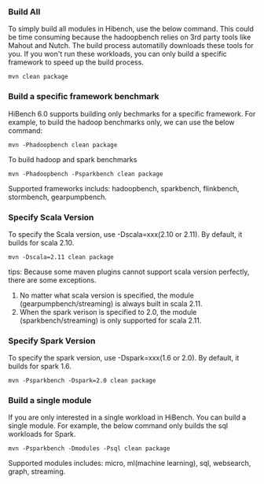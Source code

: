 
### Build All ###
To simply build all modules in Hibench, use the below command. This could be time consuming because the hadoopbench relies on 3rd party tools like Mahout and Nutch. The build process automatilly downloads these tools for you. If you won't run these workloads, you can only build a specific framework to speed up the build process.

    mvn clean package
 

### Build a specific framework benchmark ###
HiBench 6.0 supports building only bechmarks for a specific framework. For example, to build the hadoop benchmarks only, we can use the below command:

    mvn -Phadoopbench clean package

To build hadoop and spark benchmarks

    mvn -Phadoopbench -Psparkbench clean package

Supported frameworks includs: hadoopbench, sparkbench, flinkbench, stormbench, gearpumpbench.

### Specify Scala Version ###
To specify the Scala version, use -Dscala=xxx(2.10 or 2.11). By default, it builds for scala 2.10.

    mvn -Dscala=2.11 clean package
tips:
Because some maven plugins cannot support scala version perfectly, there are some exceptions. 

1. No matter what scala version is specified, the module (gearpumpbench/streaming) is always built in scala 2.11. 
2. When the spark verison is specified to 2.0, the module (sparkbench/streaming) is only supported for scala 2.11.

      

### Specify Spark Version ###
To specify the spark version, use -Dspark=xxx(1.6 or 2.0). By default, it builds for spark 1.6.   

    mvn -Psparkbench -Dspark=2.0 clean package

### Build a single module ###
If you are only interested in a single workload in HiBench. You can build a single module. For example, the below command only builds the sql workloads for Spark.

    mvn -Psparkbench -Dmodules -Psql clean package

Supported modules includes: micro, ml(machine learning), sql, websearch, graph, streaming.
